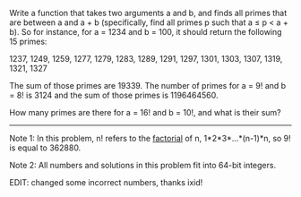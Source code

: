 <div class="md"><p>Write a function that takes two arguments a and b, and finds all primes that are between a and a + b (specifically, find all primes p such that a ≤ p &lt; a + b). So for instance, for a = 1234 and b = 100, it should return the following 15 primes:</p>
<p>1237, 1249, 1259, 1277, 1279, 1283, 1289, 1291, 1297, 1301, 1303, 1307, 1319, 1321, 1327</p>
<p>The sum of those primes are 19339. The number of primes for a = 9! and b = 8! is 3124 and the sum of those primes is 1196464560.</p>
<p>How many primes are there for a = 16! and b = 10!, and what is their sum?</p>
<hr/>
<p>Note 1: In this problem, n! refers to the <a href="http://en.wikipedia.org/wiki/Factorial">factorial</a> of n, 1*2*3*...*(n-1)*n, so 9! is equal to 362880. </p>
<p>Note 2: All numbers and solutions in this problem fit into 64-bit integers.</p>
<p>EDIT: changed some incorrect numbers, thanks ixid!</p>
</div>
